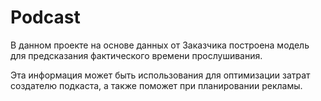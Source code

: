 # Podcast

В данном проекте на основе данных от Заказчика построена модель для предсказания фактического времени прослушивания.

Эта информация может быть использования для оптимизации затрат создателю подкаста, а также поможет при планировании рекламы.
